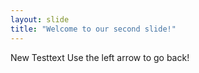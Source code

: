 ```yaml
---
layout: slide
title: "Welcome to our second slide!"
---
```

New Testtext
Use the left arrow to go back!
